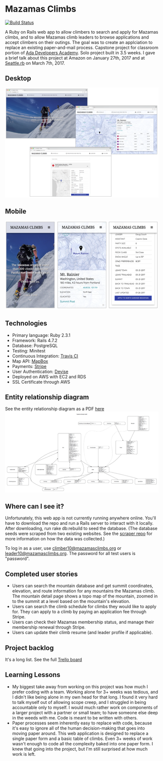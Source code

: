 # Mazamas Climbs
[![Build Status](https://travis-ci.org/boennemann/badges.svg?branch=master)](https://travis-ci.org/boennemann/badges)

A Ruby on Rails web app to allow climbers to search and apply for Mazamas climbs, and to allow Mazamas climb leaders to browse applications and accept climbers on their outings. The goal was to create an applciation to replace an existing paper-and-mail process. Capstone project for classroom portion of [Ada Developers Academy](https://www.adadevelopersacademy.org). Solo project built in 3.5 weeks. I gave a brief talk about this project at Amazon on January 27th, 2017 and at [Seattle.rb](http://www.seattlerb.org/) on March 7th, 2017.

## Desktop
![Desktop screen shots](/mazamas-desktop.png?raw=true "Desktop screen shots")

## Mobile
![Phone screen shots](/mazamas-phone.png?raw=true "Phone screen shots")

## Technologies
* Primary language: Ruby 2.3.1
* Framework: Rails 4.7.2
* Database: PostgreSQL
* Testing: Minitest
* Continuous Integration: [Travis CI](https://travis-ci.org/)
* Map API: [MapBox](https://www.mapbox.com/)
* Payments: [Stripe](https://www.stripe.com)
* User Authentication: [Devise](https://github.com/plataformatec/devise)
* Deployed on AWS with EC2 and RDS
* SSL Certificate through AWS

## Entity relationship diagram
See the entity relationship diagram as a PDF [here](https://github.com/alyssahursh/mazamas/blob/master/erd.png)
![ERD](/erd.png?raw=true "ERD")

## Where can I see it?
Unfortunately, this web app is not currently running anywhere online. You'll have to download the repo and run a Rails server to interact with it locally. After downloading, run rake db:rebuild to seed the database. (The database seeds were scraped from two existing websites. See the [scraper repo](https://github.com/alyssahursh/mazamas-scraper) for more information on how the data was collected.)

To log in as a user, use climber10@mazamasclimbs.org or leader10@mazamasclimbs.org. The password for all test users is "password".

## Completed user stories
* Users can search the mountain database and get summit coordinates, elevation, and route information for any mountains the Mazamas climb. The mountain detail page shows a topo map of the mountain, zoomed in to the summit at a level based on the mountain's elevation.
* Users can search the climb schedule for climbs they would like to apply for. They can apply to a climb by paying an application fee through Stripe.
* Users can check their Mazamas membership status, and manage their membership renewal through Stripe.
* Users can update their climb resume (and leader profile if applicable).

## Project backlog
It's a long list. See the full [Trello board](https://trello.com/b/rIUWJbXU)

## Learning Lessons
* My biggest take away from working on this project was how much I prefer coding with a team. Working alone for 3+ weeks was tedious, and I didn't like being alone in my own head for that long. I found it very hard to talk myself out of allowing scope creep, and I struggled in being accountable only to myself. I would much rather work on components of a larger project with a partner or small team; to have someone else deep in the weeds with me. Code is meant to be written with others.
* Paper processes seem inherently easy to replace with code, because it's easy to ignore all of the human decision-making that goes into moving paper around. This web application is designed to replace a single paper form and a basic table of climbs. Even 3+ weeks of work wasn't enough to code all the complexity baked into one paper form. I knew that going into the project, but I'm still surprised at how much work is left.
